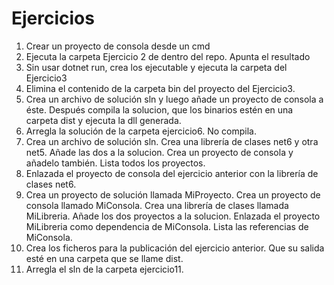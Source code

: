 # Ejercicios

1. Crear un proyecto de consola desde un cmd
2. Ejecuta la carpeta Ejercicio 2 de dentro del repo. Apunta el resultado
3. Sin usar dotnet run, crea los ejecutable y ejecuta la carpeta del Ejercicio3
4. Elimina el contenido de la carpeta bin del proyecto del Ejercicio3.
5. Crea un archivo de solución sln y luego añade un proyecto de consola a éste. Después compila la solucion, que los binarios estén en una carpeta dist y ejecuta la dll generada.
6. Arregla la solución de la carpeta ejercicio6. No compila.
7. Crea un archivo de solución sln. Crea una librería de clases net6 y otra net5. Añade las dos a la solucion. Crea un proyecto de consola y añadelo también. Lista todos los proyectos.
8. Enlazada el proyecto de consola del ejercicio anterior con la librería de clases net6.
9. Crea un proyecto de solución llamada MiProyecto. Crea un proyecto de consola llamado MiConsola. Crea una librería de clases llamada MiLibreria. Añade los dos proyectos a la solucion. Enlazada el proyecto MiLibreria como dependencia de MiConsola. Lista las referencias de MiConsola.
10. Crea los ficheros para la publicación del ejercicio anterior. Que su salida esté en una carpeta que se llame dist.
11. Arregla el sln de la carpeta ejercicio11.